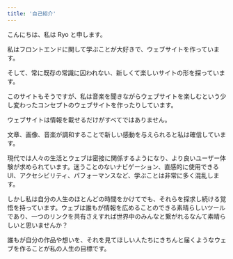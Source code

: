 ```yaml
---
title: '自己紹介'
---
```


<script>
  import Divider from "$lib/components/utils/divider.svelte"
</script>

こんにちは、私は Ryo と申します。

私はフロントエンドに関して学ぶことが大好きで、ウェブサイトを作っています。

そして、常に既存の常識に囚われない、新しくて楽しいサイトの形を探っています。

<Divider space="md" />

このサイトもそうですが、私は音楽を聞きながらウェブサイトを楽しむという少し変わったコンセプトのウェブサイトを作ったりしています。

ウェブサイトは情報を載せるだけがすべてではありません。

文章、画像、音楽が調和することで新しい感動を与えられると私は確信しています。

<Divider space="md" />

現代では人々の生活とウェブは密接に関係するようになり、より良いユーザー体験が求められています。迷うことのないナビゲーション、直感的に使用できるUI、アクセシビリティ、パフォーマンスなど、学ぶことは非常に多く混乱します。

<Divider space="md" />

しかし私は自分の人生のほとんどの時間をかけてでも、それらを探求し続ける覚悟を持っています。ウェブは誰もが情報を広めることのできる素晴らしいツールであり、一つのリンクを共有さえすれば世界中のみんなと繋がれるなんて素晴らしいと思いませんか？

誰もが自分の作品や想いを、それを見てほしい人たちにきちんと届くようなウェブを作ることが私の人生の目標です。
